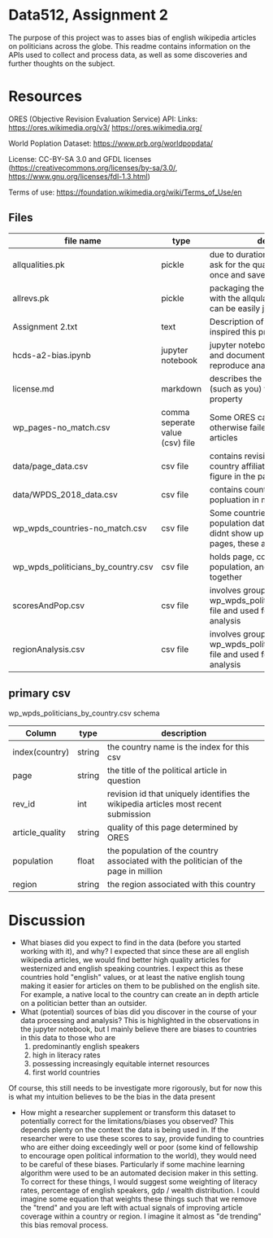 # Data512, Assignment 2
The purpose of this project was to asses bias of english wikipedia articles on politicians across the globe. This readme contains information on the APIs used to collect and process data, as well as some discoveries and further thoughts on the subject.

# Resources

ORES (Objective Revision Evaluation Service) API:
Links:
https://ores.wikimedia.org/v3/
https://ores.wikimedia.org/

World Poplation Dataset:
https://www.prb.org/worldpopdata/

License: CC-BY-SA 3.0 and GFDL licenses (https://creativecommons.org/licenses/by-sa/3.0/, https://www.gnu.org/licenses/fdl-1.3.html)

Terms of use: https://foundation.wikimedia.org/wiki/Terms_of_Use/en

## Files
| file name | type | description |
|-----------|------|-------------|
| allqualities.pk| pickle | due to duration of ores request, we ask for the qualities of our articles once and save them. |
| allrevs.pk | pickle | packaging the rev_ids of our articles with the allqulaities.pk so that they can be easily joined |
| Assignment 2.txt | text | Description of the assignment that inspired this project |
| hcds-a2-bias.ipynb | jupyter notebook | jupyter notebook holding all code and documentation needed to reproduce analysis |
| license.md | markdown | describes the permissions of others (such as you) to use this intellectual property |
| wp_pages-no_match.csv | comma seperate value (csv) file | Some ORES calls return 'error' or otherwise failed, this holds those articles |
| data/page_data.csv | csv file | contains revision id, page name, and country affiliated with the political figure in the page in question |
| data/WPDS_2018_data.csv | csv file | contains countries and their popluation in millions |
| wp_wpds_countries-no_match.csv | csv file | Some countries didnt have population data, or some countries didnt show up in our wikipedia pages, these are those files |
| wp_wpds_politicians_by_country.csv | csv file |  holds page, country, rev_id, region, population, and article quality together |
| scoresAndPop.csv | csv file | involves groupby on the wp_wpds_politicians_by_country.csv file and used for country granularity analysis |
| regionAnalysis.csv | csv file | involves groupby on the wp_wpds_politicians_by_country.csv file and used for region granularity analysis |

## primary csv
wp_wpds_politicians_by_country.csv schema

| Column | type | description |
|--------|------|-------------|
| index(country)  | string  | the country name is the index for this csv          |
|   page     |    string  |     the title of the political article in question        |
|     rev_id   |   int  |      revision id that uniquely identifies the wikipedia articles most recent submission       |
| article_quality | string | quality of this page determined by ORES |
| population | float | the population of the country associated with the politician of the page in million |
| region | string | the region associated with this country |

# Discussion
- What biases did you expect to find in the data (before you started working with it), and why?
I expected that since these are all english wikipedia articles, we would find better high quality articles for westernized and english speaking countries. I expect this as these countries hold "english" values, or at least the native english toung making it easier for articles on them to be published on the english site. For example, a native local to the country can create an in depth article on a politician better than an outsider.
- What (potential) sources of bias did you discover in the course of your data processing and analysis?
This is highlighted in the observations in the jupyter notebook, but I mainly believe there are biases to countries in this data to those who are
    1. predominantly english speakers
    2. high in literacy rates
    3. possessing increasingly equitable internet resources
    4. first world countries
    
Of course, this still needs to be investigate more rigorously, but for now this is what my intuition believes to be the bias in the data present
- How might a researcher supplement or transform this dataset to potentially correct for the limitations/biases you observed?
This depends plenty on the context the data is being used in. If the researcher were to use these scores to say, provide funding to countries who are either doing exceedingly well or poor (some kind of fellowship to encourage open political information to the world), they would need to be careful of these biases. Particularly if some machine learning algorithm were used to be an automated decision maker in this setting. To correct for these things, I would suggest some weighting of literacy rates, percentage of english speakers, gdp / wealth distribution. I could imagine some equation that weights these things such that we remove the "trend" and you are left with actual signals of improving article coverage within a country or region. I imagine it almost as "de trending" this bias removal process.
